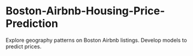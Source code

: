 # Boston-Airbnb-Housing-Price-Prediction
Explore geography patterns on Boston Airbnb listings. Develop models to predict prices.

